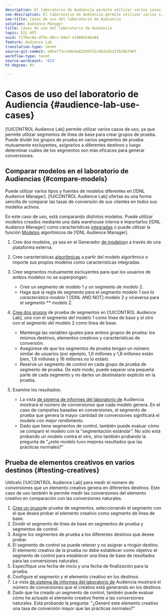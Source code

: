 ```yaml
---
description: El laboratorio de Audiencia permite utilizar varios casos de uso al permitirle utilizar segmentos de línea de base para crear grupos de prueba. Puede dividir los grupos de prueba en varios segmentos de prueba mutuamente excluyentes, asignarlos a diferentes destinos y luego determinar cuáles de los segmentos son más eficaces para generar conversiones.
seo-description: El laboratorio de Audiencia permite utilizar varios casos de uso al permitirle utilizar segmentos de línea de base para crear grupos de prueba. Puede dividir los grupos de prueba en varios segmentos de prueba mutuamente excluyentes, asignarlos a diferentes destinos y luego determinar cuáles de los segmentos son más eficaces para generar conversiones.
seo-title: Casos de uso del laboratorio de Audiencia
solution: Audience Manager
title: Casos de uso del laboratorio de Audiencia
topic: DIL API
uuid: 727bec8a-df9a-40cc-b8a7-e1980d146a84
feature: Audience Lab
translation-type: tm+mt
source-git-commit: e05eff3cc04e4a82399752c862e2b2370286f96f
workflow-type: tm+mt
source-wordcount: '623'
ht-degree: 0%

---
```



# Casos de uso del laboratorio de Audiencia {#audience-lab-use-cases}

[!UICONTROL Audience Lab] permite utilizar varios casos de uso, ya que permite utilizar segmentos de línea de base para crear grupos de prueba. Puede dividir los grupos de prueba en varios segmentos de prueba mutuamente excluyentes, asignarlos a diferentes destinos y luego determinar cuáles de los segmentos son más eficaces para generar conversiones.

## Comparar modelos en el laboratorio de Audiencias {#compare-models}

Puede utilizar varios tipos y fuentes de modelos diferentes en [!DNL Audience Manager]. [!UICONTROL Audience Lab] ofertas es una forma sencilla de comparar las tasas de conversión de sus clientes en todos sus modelos activos.

<!-- audience-lab-compare-models.xml -->

En este caso de uso, está comparando distintos modelos. Puede utilizar modelos creados mediante una data warehouse interna e importarlos [!DNL Audience Manager] como características [integradas](../../features/traits/create-onboarded-rule-based-traits.md#create-rules-based-or-onboarded-traits) o puede utilizar la función [Modelos](../../features/algorithmic-models/understanding-models.md) algorítmicos de [!DNL Audience Manager].

1. Cree dos modelos, ya sea en el Generador [de modelos](../../features/algorithmic-models/create-model.md)o a través de una plataforma externa.
1. Cree características [algorítmicas](../../features/traits/create-algorithmic-traits.md) a partir del modelo algorítmico o importe sus propios modelos como características integradas.
1. Cree segmentos mutuamente excluyentes para que los usuarios de ambos modelos no se superpongan:

   * Cree un segmento *de* modelo 1 y un segmento *de* modelo 2.
   * Haga que la regla de segmento para el segmento *modelo 1 sea la característica modelo* 1 [!DNL AND NOT] modelo 2 y viceversa para el segmento ** modelo 2.

1. [Cree dos grupos](../../features/audience-lab/audience-lab-manage-test-groups.md#create-test-groups) de prueba de segmentos en [!UICONTROL Audience Lab], uno con el segmento *del* modelo 1 como línea de base y el otro con el segmento *del* modelo 2 como línea de base.

   * Mantenga las variables iguales para ambos grupos de prueba: los mismos destinos, elementos creativos y características de conversión.
   * Asegúrese de que los segmentos de prueba tengan un número similar de usuarios (por ejemplo, 1,6 millones y 1,8 millones están bien, 1,6 millones y 16 millones no lo están).
   * Reserve un segmento de control en cada grupo de prueba de segmento de prueba. De este modo, puede separar una pequeña parte de cada segmento y no darles un destinatario explícito en la prueba.

1. Examine los resultados:

   * La vista [de sistema de informes del laboratorio de](../../features/audience-lab/audience-lab-reporting-view.md) Audiencia mostrará el número de conversiones que cada modelo genera. En el caso de campañas basadas en conversiones, el segmento de prueba que genera la mayor cantidad de conversiones significará el modelo con mejor rendimiento.
   * Dado que tiene segmentos de control, también puede evaluar cómo se comparó el modelo con la &quot;segmentación estándar&quot;. No sólo está probando un modelo contra el otro, sino también probando la pregunta de &quot;¿este modelo tuvo mejores resultados que las prácticas normales?&quot;

## Prueba de elementos creativos en varios destinos {#testing-creatives}

<!-- audience-lab-creatives-across-destinations.xml -->

Utilícelo [!UICONTROL Audience Lab] para medir el número de conversiones que un elemento creativo genera en diferentes destinos. Este caso de uso también le permite medir las conversiones del elemento creativo en comparación con las conversiones naturales.

1. [Cree un grupo](../../features/audience-lab/audience-lab-manage-test-groups.md#create-test-groups)de prueba de segmentos, seleccionando el segmento con el que desea probar el elemento creativo como segmento de línea de base.
1. Dividir el segmento de línea de base en segmentos de prueba y segmentos de control.
1. Asigne los segmentos de prueba a los diferentes destinos que desee probar.
1. El segmento de control se puede retener y no asignar a ningún destino. El elemento creativo de la prueba no debe establecer como objetivo el segmento de control para establecer una línea de base de resultados para las conversiones naturales.
1. Especifique una fecha de inicio y una fecha de finalización para la prueba.
1. Configure el segmento y el elemento creativo en los destinos.
1. La vista [de sistema de informes del laboratorio de](../../features/audience-lab/audience-lab-reporting-view.md) Audiencia mostrará el número de conversiones que el creativo está generando en los destinos.
1. Dado que ha creado un segmento de control, también puede evaluar cómo ha actuado el elemento creativo frente a las conversiones naturales. Está probando la pregunta: &quot;¿Generó este elemento creativo una tasa de conversión mayor que las prácticas normales?&quot;

